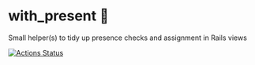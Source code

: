 # with_present 🎁

Small helper(s) to tidy up presence checks and assignment in Rails views

[![Actions Status](https://github.com/alexford/with_present/workflows/CI/badge.svg)](https://github.com/alexford/with_present/actions)
